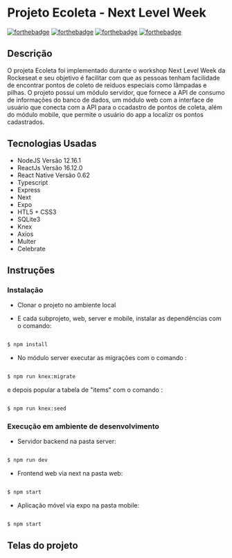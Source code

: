 # Projeto Ecoleta - Next Level Week

[![forthebadge](https://forthebadge.com/images/badges/made-with-javascript.svg)](https://forthebadge.com)
[![forthebadge](https://forthebadge.com/images/badges/uses-html.svg)](https://forthebadge.com)
[![forthebadge](https://forthebadge.com/images/badges/uses-css.svg)](https://forthebadge.com)
[![forthebadge](https://forthebadge.com/images/badges/built-with-love.svg)](https://forthebadge.com)

## Descrição
O projeta Ecoleta foi implementado durante o workshop Next Level Week da Rockeseat e seu objetivo é facilitar com que as pessoas tenham facilidade de encontrar pontos de coleto de reiduos especiais como lâmpadas e pilhas.
O projeto possui um módulo servidor, que fornece a API de consumo de informações do banco de dados, um módulo web com a interface de usuário que conecta com a API para o ccadastro de pontos de coleta, além do módulo mobile, que permite o usuário do app a localizr os pontos cadastrados.

## Tecnologias Usadas
- NodeJS Versão 12.16.1 
- ReactJs Versão 16.12.0
- React Native Versão 0.62
- Typescript
- Express
- Next 
- Expo
- HTL5 + CSS3
- SQLite3
- Knex
- Axios
- Multer
- Celebrate

## Instruções
### Instalação

- Clonar o projeto no ambiente local

- E cada subprojeto, web, server e mobile, instalar as dependências com o comando:
```bash

$ npm install
```
- No módulo server executar as migrações com o comando :
```bash

$ npm run knex:migrate
```
e depois popular a tabela de "items" com o comando :
```bash

$ npm run knex:seed
```
### Execução em ambiente de desenvolvimento

- Servidor backend na pasta server:
```bash

$ npm run dev
```

- Frontend web via next na pasta web:
```bash

$ npm start
```

- Aplicação móvel via expo na pasta mobile:
```bash

$ npm start
```


## Telas do projeto